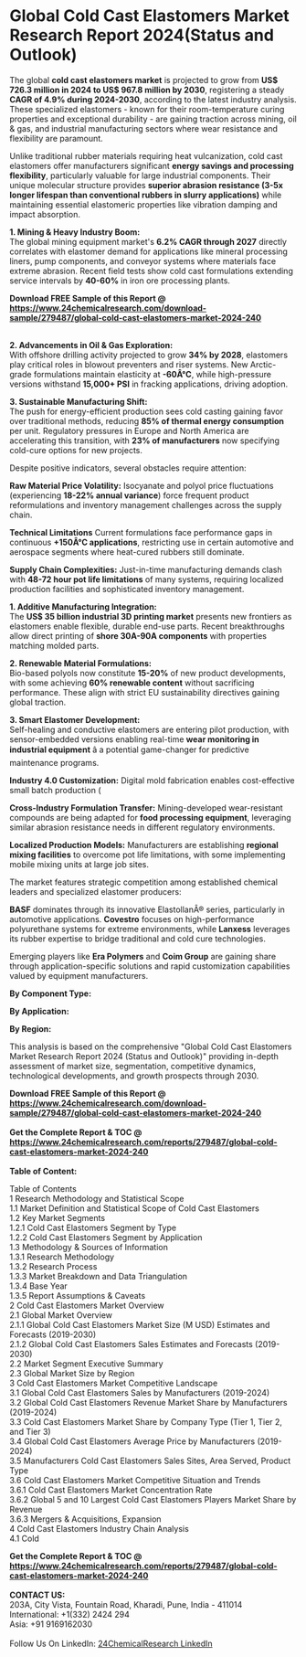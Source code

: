 <h1>Global Cold Cast Elastomers Market Research Report 2024(Status and Outlook)</h1><p>The global <strong>cold cast elastomers market</strong> is projected to grow from <strong>US$ 726.3 million in 2024 to US$ 967.8 million by 2030</strong>, registering a steady <strong>CAGR of 4.9% during 2024-2030</strong>, according to the latest industry analysis. These specialized elastomers - known for their room-temperature curing properties and exceptional durability - are gaining traction across mining, oil &amp; gas, and industrial manufacturing sectors where wear resistance and flexibility are paramount.</p><p>Unlike traditional rubber materials requiring heat vulcanization, cold cast elastomers offer manufacturers significant <strong>energy savings and processing flexibility</strong>, particularly valuable for large industrial components. Their unique molecular structure provides <strong>superior abrasion resistance (3-5x longer lifespan than conventional rubbers in slurry applications)</strong> while maintaining essential elastomeric properties like vibration damping and impact absorption.</p><p><strong>1. Mining &amp; Heavy Industry Boom:</strong><br>
The global mining equipment market's <strong>6.2% CAGR through 2027</strong> directly correlates with elastomer demand for applications like mineral processing liners, pump components, and conveyor systems where materials face extreme abrasion. Recent field tests show cold cast formulations extending service intervals by <strong>40-60%</strong> in iron ore processing plants.</p><div><b>Download FREE Sample of this Report @ 
            <a href="https://www.24chemicalresearch.com/download-sample/279487/global-cold-cast-elastomers-market-2024-240">
            https://www.24chemicalresearch.com/download-sample/279487/global-cold-cast-elastomers-market-2024-240</a></b></div><br><p><strong>2. Advancements in Oil &amp; Gas Exploration:</strong><br>
With offshore drilling activity projected to grow <strong>34% by 2028</strong>, elastomers play critical roles in blowout preventers and riser systems. New Arctic-grade formulations maintain elasticity at <strong>-60Â°C</strong>, while high-pressure versions withstand <strong>15,000+ PSI</strong> in fracking applications, driving adoption.</p><p><strong>3. Sustainable Manufacturing Shift:</strong><br>
The push for energy-efficient production sees cold casting gaining favor over traditional methods, reducing <strong>85% of thermal energy consumption</strong> per unit. Regulatory pressures in Europe and North America are accelerating this transition, with <strong>23% of manufacturers</strong> now specifying cold-cure options for new projects.</p><p>Despite positive indicators, several obstacles require attention:</p><p><strong>Raw Material Price Volatility:</strong> Isocyanate and polyol price fluctuations (experiencing <strong>18-22% annual variance</strong>) force frequent product reformulations and inventory management challenges across the supply chain.</p><p><strong>Technical Limitations</strong> Current formulations face performance gaps in continuous <strong>+150Â°C applications</strong>, restricting use in certain automotive and aerospace segments where heat-cured rubbers still dominate.</p><p><strong>Supply Chain Complexities:</strong> Just-in-time manufacturing demands clash with <strong>48-72 hour pot life limitations</strong> of many systems, requiring localized production facilities and sophisticated inventory management.</p><p><strong>1. Additive Manufacturing Integration:</strong><br>
The <strong>US$ 35 billion industrial 3D printing market</strong> presents new frontiers as elastomers enable flexible, durable end-use parts. Recent breakthroughs allow direct printing of <strong>shore 30A-90A components</strong> with properties matching molded parts.</p><p><strong>2. Renewable Material Formulations:</strong><br>
Bio-based polyols now constitute <strong>15-20%</strong> of new product developments, with some achieving <strong>60% renewable content</strong> without sacrificing performance. These align with strict EU sustainability directives gaining global traction.</p><p><strong>3. Smart Elastomer Development:</strong><br>
Self-healing and conductive elastomers are entering pilot production, with sensor-embedded versions enabling real-time <strong>wear monitoring in industrial equipment</strong> â a potential game-changer for predictive maintenance programs.</p><p><strong>Industry 4.0 Customization:</strong> Digital mold fabrication enables cost-effective small batch production (
	</p><p><strong>Cross-Industry Formulation Transfer:</strong> Mining-developed wear-resistant compounds are being adapted for <strong>food processing equipment</strong>, leveraging similar abrasion resistance needs in different regulatory environments.</p><p><strong>Localized Production Models:</strong> Manufacturers are establishing <strong>regional mixing facilities</strong> to overcome pot life limitations, with some implementing mobile mixing units at large job sites.</p><p>The market features strategic competition among established chemical leaders and specialized elastomer producers:</p><p><strong>BASF</strong> dominates through its innovative ElastollanÂ® series, particularly in automotive applications. <strong>Covestro</strong> focuses on high-performance polyurethane systems for extreme environments, while <strong>Lanxess</strong> leverages its rubber expertise to bridge traditional and cold cure technologies.</p><p>Emerging players like <strong>Era Polymers</strong> and <strong>Coim Group</strong> are gaining share through application-specific solutions and rapid customization capabilities valued by equipment manufacturers.</p><p><strong>By Component Type:</strong></p><p><strong>By Application:</strong></p><p><strong>By Region:</strong></p><p>This analysis is based on the comprehensive "Global Cold Cast Elastomers Market Research Report 2024 (Status and Outlook)" providing in-depth assessment of market size, segmentation, competitive dynamics, technological developments, and growth prospects through 2030.</p><div><b>Download FREE Sample of this Report @ 
            <a href="https://www.24chemicalresearch.com/download-sample/279487/global-cold-cast-elastomers-market-2024-240">
            https://www.24chemicalresearch.com/download-sample/279487/global-cold-cast-elastomers-market-2024-240</a></b></div><br><div><b>Get the Complete Report & TOC @ 
            <a href="https://www.24chemicalresearch.com/reports/279487/global-cold-cast-elastomers-market-2024-240">
            https://www.24chemicalresearch.com/reports/279487/global-cold-cast-elastomers-market-2024-240</a></b></div><br>
            <b>Table of Content:</b><p>Table of Contents<br />
 1 Research Methodology and Statistical Scope<br />
 1.1 Market Definition and Statistical Scope of Cold Cast Elastomers<br />
 1.2 Key Market Segments<br />
 1.2.1 Cold Cast Elastomers Segment by Type<br />
 1.2.2 Cold Cast Elastomers Segment by Application<br />
 1.3 Methodology & Sources of Information<br />
 1.3.1 Research Methodology<br />
 1.3.2 Research Process<br />
 1.3.3 Market Breakdown and Data Triangulation<br />
 1.3.4 Base Year<br />
 1.3.5 Report Assumptions & Caveats<br />
 2 Cold Cast Elastomers Market Overview<br />
 2.1 Global Market Overview<br />
 2.1.1 Global Cold Cast Elastomers Market Size (M USD) Estimates and Forecasts (2019-2030)<br />
 2.1.2 Global Cold Cast Elastomers Sales Estimates and Forecasts (2019-2030)<br />
 2.2 Market Segment Executive Summary<br />
 2.3 Global Market Size by Region<br />
 3 Cold Cast Elastomers Market Competitive Landscape<br />
 3.1 Global Cold Cast Elastomers Sales by Manufacturers (2019-2024)<br />
 3.2 Global Cold Cast Elastomers Revenue Market Share by Manufacturers (2019-2024)<br />
 3.3 Cold Cast Elastomers Market Share by Company Type (Tier 1, Tier 2, and Tier 3)<br />
 3.4 Global Cold Cast Elastomers Average Price by Manufacturers (2019-2024)<br />
 3.5 Manufacturers Cold Cast Elastomers Sales Sites, Area Served, Product Type<br />
 3.6 Cold Cast Elastomers Market Competitive Situation and Trends<br />
 3.6.1 Cold Cast Elastomers Market Concentration Rate<br />
 3.6.2 Global 5 and 10 Largest Cold Cast Elastomers Players Market Share by Revenue<br />
 3.6.3 Mergers & Acquisitions, Expansion<br />
 4 Cold Cast Elastomers Industry Chain Analysis<br />
 4.1 Cold</p><div><b>Get the Complete Report & TOC @ 
            <a href="https://www.24chemicalresearch.com/reports/279487/global-cold-cast-elastomers-market-2024-240">
            https://www.24chemicalresearch.com/reports/279487/global-cold-cast-elastomers-market-2024-240</a></b></div><br><b>CONTACT US:</b><br>
            203A, City Vista, Fountain Road, Kharadi, Pune, India - 411014<br>
            International: +1(332) 2424 294<br>
            Asia: +91 9169162030 <br><br>
            Follow Us On LinkedIn: <a href="https://www.linkedin.com/company/24chemicalresearch/">24ChemicalResearch LinkedIn</a>